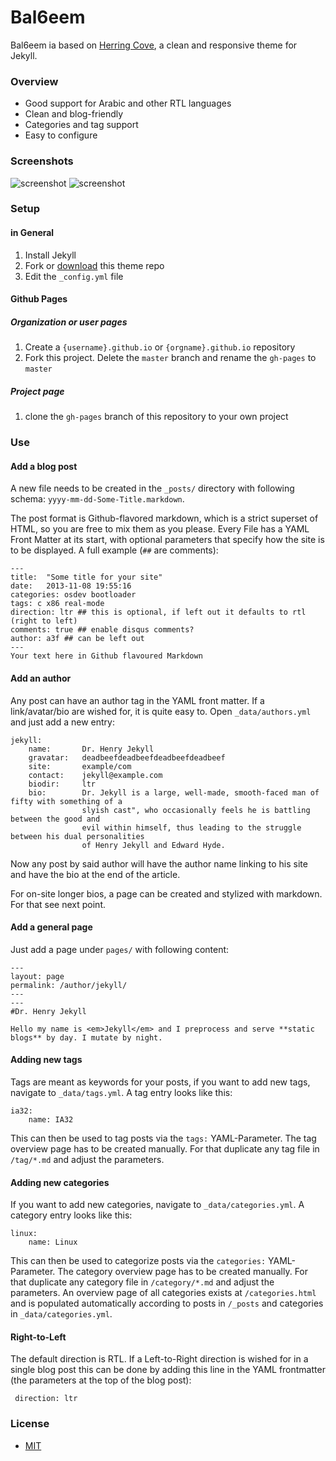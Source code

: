 Bal6eem
=======

Bal6eem ia based on [Herring Cove](https://github.com/arnp/herring-cove), a clean and responsive theme for Jekyll.

### Overview 

* Good support for Arabic and other RTL languages
* Clean and blog-friendly
* Categories and tag support
* Easy to configure

### Screenshots

![screenshot](/images/screenshot1.png)
![screenshot](/images/screenshot2.png)

### Setup
#### in General
1. Install Jekyll
2. Fork or [download](https://github.com/a3f/bal6eem/archive/master.zip) this theme repo
3. Edit the `_config.yml` file
 
#### Github Pages
##### Organization or user pages
1. Create a `{username}.github.io` or `{orgname}.github.io` repository
2. Fork this project. Delete the `master` branch and rename the `gh-pages` to `master`

##### Project page
1. clone the `gh-pages` branch of this repository to your own project

### Use
#### Add a blog post
A new file needs to be created in the `_posts/` directory with following schema: `yyyy-mm-dd-Some-Title.markdown`.

The post format is Github-flavored markdown, which is a strict superset of HTML, so you are free to mix them as you please. Every File has a YAML Front Matter at its start, with optional parameters that specify how the site is to be displayed. A full example	(`##` are comments):

```
---
title:  "Some title for your site"
date:   2013-11-08 19:55:16
categories: osdev bootloader
tags: c x86 real-mode
direction: ltr ## this is optional, if left out it defaults to rtl (right to left)
comments: true ## enable disqus comments?
author: a3f ## can be left out
---
Your text here in Github flavoured Markdown
```

#### Add an author
Any post can have an author tag in the YAML front matter. If a link/avatar/bio are wished for, it is quite easy to. Open `_data/authors.yml` and just add a new entry:

```
jekyll:
    name:       Dr. Henry Jekyll
    gravatar:   deadbeefdeadbeefdeadbeefdeadbeef
    site:       example/com
    contact:    jekyll@example.com
    biodir:     ltr
    bio: 		Dr. Jekyll is a large, well-made, smooth-faced man of fifty with something of a
 				slyish cast", who occasionally feels he is battling between the good and
				evil within himself, thus leading to the struggle between his dual personalities
				of Henry Jekyll and Edward Hyde.
```

Now any post by said author will have the author name linking to his site and have the bio at the end of the article.

For on-site longer bios, a page can be created and stylized with markdown. For that see next point.

#### Add a general page
Just add a page under `pages/` with following content:
```
---
layout: page
permalink: /author/jekyll/
---
---
#Dr. Henry Jekyll

Hello my name is <em>Jekyll</em> and I preprocess and serve **static blogs** by day. I mutate by night.
```

#### Adding new tags
Tags are meant as keywords for your posts, if you want to add new tags, navigate to `_data/tags.yml`. A tag entry looks like this:
```
ia32:
	name: IA32
```
This can then be used to tag posts via the `tags:` YAML-Parameter. The tag overview page has to be created manually. For that duplicate any tag file in `/tag/*.md` and adjust the parameters. 

#### Adding new categories
If you want to add new categories, navigate to `_data/categories.yml`. A category entry looks like this:
```
linux:
	name: Linux
```
This can then be used to categorize posts via the `categories:` YAML-Parameter. The category overview page has to be created manually. For that duplicate any category file in `/category/*.md` and adjust the parameters. An overview page of all categories exists at `/categories.html` and is populated automatically according to posts in `/_posts` and categories in `_data/categories.yml`.


#### Right-to-Left

The default direction is RTL. If a Left-to-Right direction is wished for in a single blog post this can be done by adding this line in the YAML frontmatter (the parameters at the top of the blog post):
    
     direction: ltr


### License
* [MIT](http://opensource.org/licenses/MIT)

